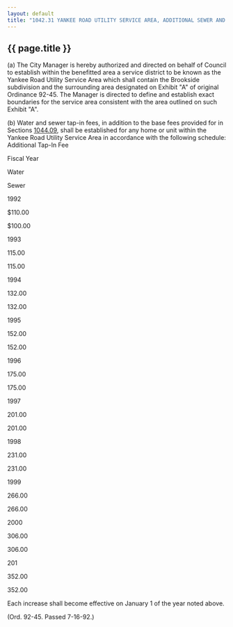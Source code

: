---
layout: default 
title: "1042.31 YANKEE ROAD UTILITY SERVICE AREA, ADDITIONAL SEWER AND WATER TAP-IN FEES."---

{{ page.title }}
----------------

​(a) The City Manager is hereby authorized and directed on behalf of
Council to establish within the benefitted area a service district to be
known as the Yankee Road Utility Service Area which shall contain the
Brookside subdivision and the surrounding area designated on Exhibit "A"
of original Ordinance 92-45. The Manager is directed to define and
establish exact boundaries for the service area consistent with the area
outlined on such Exhibit "A".

​(b) Water and sewer tap-in fees, in addition to the base fees provided
for in Sections [1044.09](43222e13.html), shall be established for any
home or unit within the Yankee Road Utility Service Area in accordance
with the following schedule: Additional Tap-In Fee

Fiscal Year

Water

Sewer

1992

\$110.00

\$100.00

1993

115.00

115.00

1994

132.00

132.00

1995

152.00

152.00

1996

175.00

175.00

1997

201.00

201.00

1998

231.00

231.00

1999

266.00

266.00

2000

306.00

306.00

201

352.00

352.00

Each increase shall become effective on January 1 of the year noted
above.

(Ord. 92-45. Passed 7-16-92.)
